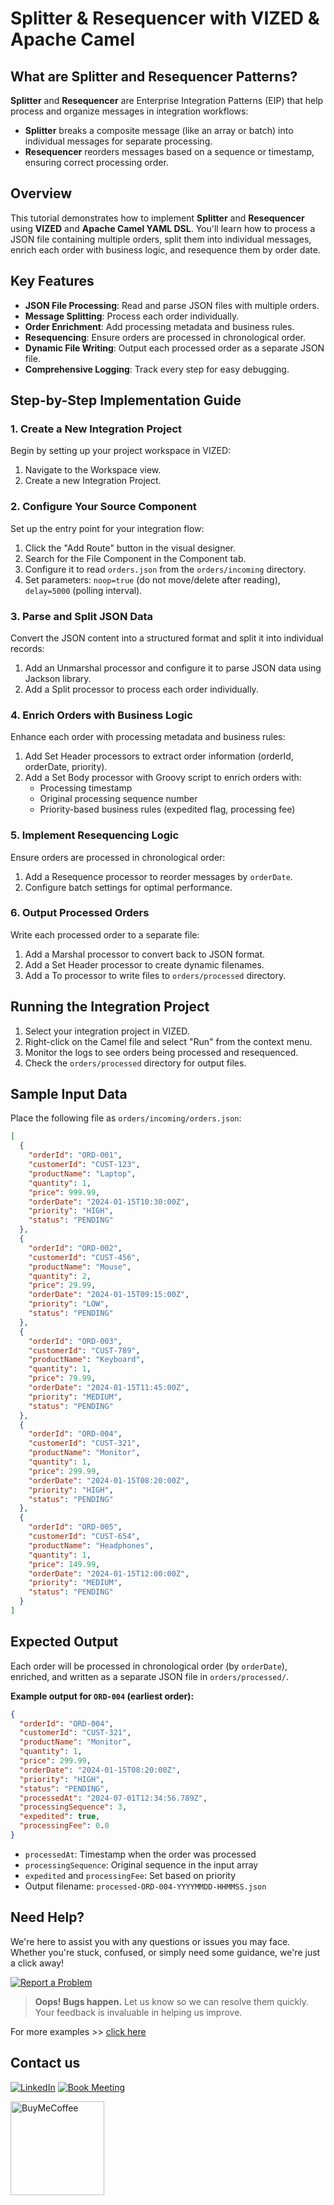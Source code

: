 # Splitter & Resequencer with VIZED & Apache Camel

## What are Splitter and Resequencer Patterns?

**Splitter** and **Resequencer** are Enterprise Integration Patterns (EIP) that help process and organize messages in integration workflows:

- **Splitter** breaks a composite message (like an array or batch) into individual messages for separate processing.
- **Resequencer** reorders messages based on a sequence or timestamp, ensuring correct processing order.

## Overview

This tutorial demonstrates how to implement **Splitter** and **Resequencer** using **VIZED** and **Apache Camel YAML DSL**. You'll learn how to process a JSON file containing multiple orders, split them into individual messages, enrich each order with business logic, and resequence them by order date.

## Key Features

- **JSON File Processing**: Read and parse JSON files with multiple orders.
- **Message Splitting**: Process each order individually.
- **Order Enrichment**: Add processing metadata and business rules.
- **Resequencing**: Ensure orders are processed in chronological order.
- **Dynamic File Writing**: Output each processed order as a separate JSON file.
- **Comprehensive Logging**: Track every step for easy debugging.

## Step-by-Step Implementation Guide

### 1. Create a New Integration Project

Begin by setting up your project workspace in VIZED:

1. Navigate to the Workspace view.
2. Create a new Integration Project.

### 2. Configure Your Source Component

Set up the entry point for your integration flow:

1. Click the "Add Route" button in the visual designer.
2. Search for the File Component in the Component tab.
3. Configure it to read `orders.json` from the `orders/incoming` directory.
4. Set parameters: `noop=true` (do not move/delete after reading), `delay=5000` (polling interval).

### 3. Parse and Split JSON Data

Convert the JSON content into a structured format and split it into individual records:

1. Add an Unmarshal processor and configure it to parse JSON data using Jackson library.
2. Add a Split processor to process each order individually.

### 4. Enrich Orders with Business Logic

Enhance each order with processing metadata and business rules:

1. Add Set Header processors to extract order information (orderId, orderDate, priority).
2. Add a Set Body processor with Groovy script to enrich orders with:
   - Processing timestamp
   - Original processing sequence number
   - Priority-based business rules (expedited flag, processing fee)

### 5. Implement Resequencing Logic

Ensure orders are processed in chronological order:

1. Add a Resequence processor to reorder messages by `orderDate`.
2. Configure batch settings for optimal performance.

### 6. Output Processed Orders

Write each processed order to a separate file:

1. Add a Marshal processor to convert back to JSON format.
2. Add a Set Header processor to create dynamic filenames.
3. Add a To processor to write files to `orders/processed` directory.

## Running the Integration Project

1. Select your integration project in VIZED.
2. Right-click on the Camel file and select "Run" from the context menu.
3. Monitor the logs to see orders being processed and resequenced.
4. Check the `orders/processed` directory for output files.


## Sample Input Data

Place the following file as `orders/incoming/orders.json`:

```json
[
  {
    "orderId": "ORD-001",
    "customerId": "CUST-123",
    "productName": "Laptop",
    "quantity": 1,
    "price": 999.99,
    "orderDate": "2024-01-15T10:30:00Z",
    "priority": "HIGH",
    "status": "PENDING"
  },
  {
    "orderId": "ORD-002",
    "customerId": "CUST-456",
    "productName": "Mouse",
    "quantity": 2,
    "price": 29.99,
    "orderDate": "2024-01-15T09:15:00Z",
    "priority": "LOW",
    "status": "PENDING"
  },
  {
    "orderId": "ORD-003",
    "customerId": "CUST-789",
    "productName": "Keyboard",
    "quantity": 1,
    "price": 79.99,
    "orderDate": "2024-01-15T11:45:00Z",
    "priority": "MEDIUM",
    "status": "PENDING"
  },
  {
    "orderId": "ORD-004",
    "customerId": "CUST-321",
    "productName": "Monitor",
    "quantity": 1,
    "price": 299.99,
    "orderDate": "2024-01-15T08:20:00Z",
    "priority": "HIGH",
    "status": "PENDING"
  },
  {
    "orderId": "ORD-005",
    "customerId": "CUST-654",
    "productName": "Headphones",
    "quantity": 1,
    "price": 149.99,
    "orderDate": "2024-01-15T12:00:00Z",
    "priority": "MEDIUM",
    "status": "PENDING"
  }
]
```

## Expected Output

Each order will be processed in chronological order (by `orderDate`), enriched, and written as a separate JSON file in `orders/processed/`.

**Example output for `ORD-004` (earliest order):**

```json
{
  "orderId": "ORD-004",
  "customerId": "CUST-321",
  "productName": "Monitor",
  "quantity": 1,
  "price": 299.99,
  "orderDate": "2024-01-15T08:20:00Z",
  "priority": "HIGH",
  "status": "PENDING",
  "processedAt": "2024-07-01T12:34:56.789Z",
  "processingSequence": 3,
  "expedited": true,
  "processingFee": 0.0
}
```

- `processedAt`: Timestamp when the order was processed
- `processingSequence`: Original sequence in the input array
- `expedited` and `processingFee`: Set based on priority
- Output filename: `processed-ORD-004-YYYYMMDD-HHMMSS.json`


## Need Help?

We're here to assist you with any questions or issues you may face. Whether you're stuck, confused, or simply need some guidance, we're just a click away!

[![Report a Problem](https://img.shields.io/badge/Report%20a%20Problem-darkred?logo=openbugbounty)](https://github.com/vized-io/artifacts/issues/new/choose)
> **Oops! Bugs happen.** Let us know so we can resolve them quickly. Your feedback is invaluable in helping us improve.

For more examples >> [click here](/examples/README.md)

## Contact us

[![LinkedIn](https://img.shields.io/badge/LinkedIn-blue?logo=linkedin)](https://www.linkedin.com/company/vized-io/)
[![Book Meeting](https://img.shields.io/badge/Book%20a%20Meeting-purple?logo=calendar)](https://calendly.com/vidhyasagar-jeevendran/30min)

[<img src="https://github.com/user-attachments/assets/806d0fc0-0a00-4d63-81a3-8f2df15d5528" alt="BuyMeCoffee" width="150"/>](https://buymeacoffee.com/vidhyasagarj)
